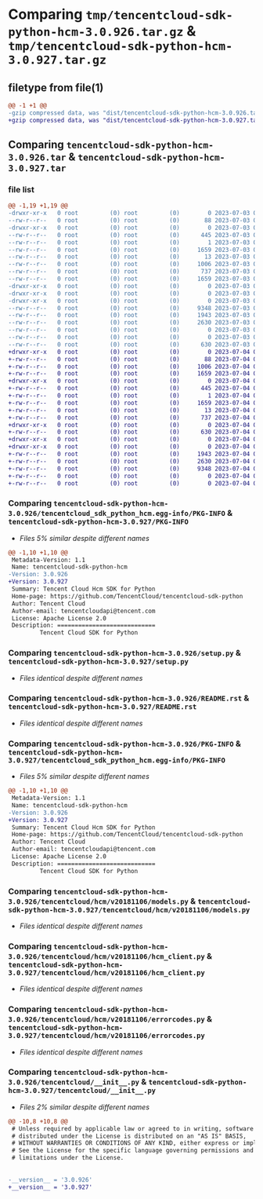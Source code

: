 # Comparing `tmp/tencentcloud-sdk-python-hcm-3.0.926.tar.gz` & `tmp/tencentcloud-sdk-python-hcm-3.0.927.tar.gz`

## filetype from file(1)

```diff
@@ -1 +1 @@
-gzip compressed data, was "dist/tencentcloud-sdk-python-hcm-3.0.926.tar", last modified: Mon Jul  3 00:27:52 2023, max compression
+gzip compressed data, was "dist/tencentcloud-sdk-python-hcm-3.0.927.tar", last modified: Tue Jul  4 00:23:04 2023, max compression
```

## Comparing `tencentcloud-sdk-python-hcm-3.0.926.tar` & `tencentcloud-sdk-python-hcm-3.0.927.tar`

### file list

```diff
@@ -1,19 +1,19 @@
-drwxr-xr-x   0 root         (0) root         (0)        0 2023-07-03 00:27:52.000000 tencentcloud-sdk-python-hcm-3.0.926/
--rw-r--r--   0 root         (0) root         (0)       88 2023-07-03 00:27:52.000000 tencentcloud-sdk-python-hcm-3.0.926/setup.cfg
-drwxr-xr-x   0 root         (0) root         (0)        0 2023-07-03 00:27:52.000000 tencentcloud-sdk-python-hcm-3.0.926/tencentcloud_sdk_python_hcm.egg-info/
--rw-r--r--   0 root         (0) root         (0)      445 2023-07-03 00:27:52.000000 tencentcloud-sdk-python-hcm-3.0.926/tencentcloud_sdk_python_hcm.egg-info/SOURCES.txt
--rw-r--r--   0 root         (0) root         (0)        1 2023-07-03 00:27:52.000000 tencentcloud-sdk-python-hcm-3.0.926/tencentcloud_sdk_python_hcm.egg-info/dependency_links.txt
--rw-r--r--   0 root         (0) root         (0)     1659 2023-07-03 00:27:52.000000 tencentcloud-sdk-python-hcm-3.0.926/tencentcloud_sdk_python_hcm.egg-info/PKG-INFO
--rw-r--r--   0 root         (0) root         (0)       13 2023-07-03 00:27:52.000000 tencentcloud-sdk-python-hcm-3.0.926/tencentcloud_sdk_python_hcm.egg-info/top_level.txt
--rw-r--r--   0 root         (0) root         (0)     1006 2023-07-03 00:27:52.000000 tencentcloud-sdk-python-hcm-3.0.926/setup.py
--rw-r--r--   0 root         (0) root         (0)      737 2023-07-03 00:27:52.000000 tencentcloud-sdk-python-hcm-3.0.926/README.rst
--rw-r--r--   0 root         (0) root         (0)     1659 2023-07-03 00:27:52.000000 tencentcloud-sdk-python-hcm-3.0.926/PKG-INFO
-drwxr-xr-x   0 root         (0) root         (0)        0 2023-07-03 00:27:52.000000 tencentcloud-sdk-python-hcm-3.0.926/tencentcloud/
-drwxr-xr-x   0 root         (0) root         (0)        0 2023-07-03 00:27:52.000000 tencentcloud-sdk-python-hcm-3.0.926/tencentcloud/hcm/
-drwxr-xr-x   0 root         (0) root         (0)        0 2023-07-03 00:27:52.000000 tencentcloud-sdk-python-hcm-3.0.926/tencentcloud/hcm/v20181106/
--rw-r--r--   0 root         (0) root         (0)     9348 2023-07-03 00:27:52.000000 tencentcloud-sdk-python-hcm-3.0.926/tencentcloud/hcm/v20181106/models.py
--rw-r--r--   0 root         (0) root         (0)     1943 2023-07-03 00:27:52.000000 tencentcloud-sdk-python-hcm-3.0.926/tencentcloud/hcm/v20181106/hcm_client.py
--rw-r--r--   0 root         (0) root         (0)     2630 2023-07-03 00:27:52.000000 tencentcloud-sdk-python-hcm-3.0.926/tencentcloud/hcm/v20181106/errorcodes.py
--rw-r--r--   0 root         (0) root         (0)        0 2023-07-03 00:27:52.000000 tencentcloud-sdk-python-hcm-3.0.926/tencentcloud/hcm/v20181106/__init__.py
--rw-r--r--   0 root         (0) root         (0)        0 2023-07-03 00:27:52.000000 tencentcloud-sdk-python-hcm-3.0.926/tencentcloud/hcm/__init__.py
--rw-r--r--   0 root         (0) root         (0)      630 2023-07-03 00:27:52.000000 tencentcloud-sdk-python-hcm-3.0.926/tencentcloud/__init__.py
+drwxr-xr-x   0 root         (0) root         (0)        0 2023-07-04 00:23:04.000000 tencentcloud-sdk-python-hcm-3.0.927/
+-rw-r--r--   0 root         (0) root         (0)       88 2023-07-04 00:23:04.000000 tencentcloud-sdk-python-hcm-3.0.927/setup.cfg
+-rw-r--r--   0 root         (0) root         (0)     1006 2023-07-04 00:23:04.000000 tencentcloud-sdk-python-hcm-3.0.927/setup.py
+-rw-r--r--   0 root         (0) root         (0)     1659 2023-07-04 00:23:04.000000 tencentcloud-sdk-python-hcm-3.0.927/PKG-INFO
+drwxr-xr-x   0 root         (0) root         (0)        0 2023-07-04 00:23:04.000000 tencentcloud-sdk-python-hcm-3.0.927/tencentcloud_sdk_python_hcm.egg-info/
+-rw-r--r--   0 root         (0) root         (0)      445 2023-07-04 00:23:04.000000 tencentcloud-sdk-python-hcm-3.0.927/tencentcloud_sdk_python_hcm.egg-info/SOURCES.txt
+-rw-r--r--   0 root         (0) root         (0)        1 2023-07-04 00:23:04.000000 tencentcloud-sdk-python-hcm-3.0.927/tencentcloud_sdk_python_hcm.egg-info/dependency_links.txt
+-rw-r--r--   0 root         (0) root         (0)     1659 2023-07-04 00:23:04.000000 tencentcloud-sdk-python-hcm-3.0.927/tencentcloud_sdk_python_hcm.egg-info/PKG-INFO
+-rw-r--r--   0 root         (0) root         (0)       13 2023-07-04 00:23:04.000000 tencentcloud-sdk-python-hcm-3.0.927/tencentcloud_sdk_python_hcm.egg-info/top_level.txt
+-rw-r--r--   0 root         (0) root         (0)      737 2023-07-04 00:23:04.000000 tencentcloud-sdk-python-hcm-3.0.927/README.rst
+drwxr-xr-x   0 root         (0) root         (0)        0 2023-07-04 00:23:04.000000 tencentcloud-sdk-python-hcm-3.0.927/tencentcloud/
+-rw-r--r--   0 root         (0) root         (0)      630 2023-07-04 00:23:04.000000 tencentcloud-sdk-python-hcm-3.0.927/tencentcloud/__init__.py
+drwxr-xr-x   0 root         (0) root         (0)        0 2023-07-04 00:23:04.000000 tencentcloud-sdk-python-hcm-3.0.927/tencentcloud/hcm/
+drwxr-xr-x   0 root         (0) root         (0)        0 2023-07-04 00:23:04.000000 tencentcloud-sdk-python-hcm-3.0.927/tencentcloud/hcm/v20181106/
+-rw-r--r--   0 root         (0) root         (0)     1943 2023-07-04 00:23:04.000000 tencentcloud-sdk-python-hcm-3.0.927/tencentcloud/hcm/v20181106/hcm_client.py
+-rw-r--r--   0 root         (0) root         (0)     2630 2023-07-04 00:23:04.000000 tencentcloud-sdk-python-hcm-3.0.927/tencentcloud/hcm/v20181106/errorcodes.py
+-rw-r--r--   0 root         (0) root         (0)     9348 2023-07-04 00:23:04.000000 tencentcloud-sdk-python-hcm-3.0.927/tencentcloud/hcm/v20181106/models.py
+-rw-r--r--   0 root         (0) root         (0)        0 2023-07-04 00:23:04.000000 tencentcloud-sdk-python-hcm-3.0.927/tencentcloud/hcm/v20181106/__init__.py
+-rw-r--r--   0 root         (0) root         (0)        0 2023-07-04 00:23:04.000000 tencentcloud-sdk-python-hcm-3.0.927/tencentcloud/hcm/__init__.py
```

### Comparing `tencentcloud-sdk-python-hcm-3.0.926/tencentcloud_sdk_python_hcm.egg-info/PKG-INFO` & `tencentcloud-sdk-python-hcm-3.0.927/PKG-INFO`

 * *Files 5% similar despite different names*

```diff
@@ -1,10 +1,10 @@
 Metadata-Version: 1.1
 Name: tencentcloud-sdk-python-hcm
-Version: 3.0.926
+Version: 3.0.927
 Summary: Tencent Cloud Hcm SDK for Python
 Home-page: https://github.com/TencentCloud/tencentcloud-sdk-python
 Author: Tencent Cloud
 Author-email: tencentcloudapi@tencent.com
 License: Apache License 2.0
 Description: ============================
         Tencent Cloud SDK for Python
```

### Comparing `tencentcloud-sdk-python-hcm-3.0.926/setup.py` & `tencentcloud-sdk-python-hcm-3.0.927/setup.py`

 * *Files identical despite different names*

### Comparing `tencentcloud-sdk-python-hcm-3.0.926/README.rst` & `tencentcloud-sdk-python-hcm-3.0.927/README.rst`

 * *Files identical despite different names*

### Comparing `tencentcloud-sdk-python-hcm-3.0.926/PKG-INFO` & `tencentcloud-sdk-python-hcm-3.0.927/tencentcloud_sdk_python_hcm.egg-info/PKG-INFO`

 * *Files 5% similar despite different names*

```diff
@@ -1,10 +1,10 @@
 Metadata-Version: 1.1
 Name: tencentcloud-sdk-python-hcm
-Version: 3.0.926
+Version: 3.0.927
 Summary: Tencent Cloud Hcm SDK for Python
 Home-page: https://github.com/TencentCloud/tencentcloud-sdk-python
 Author: Tencent Cloud
 Author-email: tencentcloudapi@tencent.com
 License: Apache License 2.0
 Description: ============================
         Tencent Cloud SDK for Python
```

### Comparing `tencentcloud-sdk-python-hcm-3.0.926/tencentcloud/hcm/v20181106/models.py` & `tencentcloud-sdk-python-hcm-3.0.927/tencentcloud/hcm/v20181106/models.py`

 * *Files identical despite different names*

### Comparing `tencentcloud-sdk-python-hcm-3.0.926/tencentcloud/hcm/v20181106/hcm_client.py` & `tencentcloud-sdk-python-hcm-3.0.927/tencentcloud/hcm/v20181106/hcm_client.py`

 * *Files identical despite different names*

### Comparing `tencentcloud-sdk-python-hcm-3.0.926/tencentcloud/hcm/v20181106/errorcodes.py` & `tencentcloud-sdk-python-hcm-3.0.927/tencentcloud/hcm/v20181106/errorcodes.py`

 * *Files identical despite different names*

### Comparing `tencentcloud-sdk-python-hcm-3.0.926/tencentcloud/__init__.py` & `tencentcloud-sdk-python-hcm-3.0.927/tencentcloud/__init__.py`

 * *Files 2% similar despite different names*

```diff
@@ -10,8 +10,8 @@
 # Unless required by applicable law or agreed to in writing, software
 # distributed under the License is distributed on an "AS IS" BASIS,
 # WITHOUT WARRANTIES OR CONDITIONS OF ANY KIND, either express or implied.
 # See the License for the specific language governing permissions and
 # limitations under the License.
 
 
-__version__ = '3.0.926'
+__version__ = '3.0.927'
```

